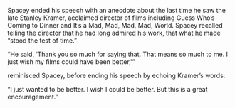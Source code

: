 Spacey ended his speech with an anecdote about the last time he saw the late Stanley Kramer, 
acclaimed director of films including Guess Who’s Coming to Dinner and It’s a Mad, Mad, Mad, Mad, World. 
Spacey recalled telling the director that he had long admired his work, that what he made “stood the test of time.”

“He said, ‘Thank you so much for saying that. 
That means so much to me. 
I just wish my films could have been better,'” 

reminisced Spacey, before ending his speech by echoing Kramer’s words:

“I just wanted to be better. I wish I could be better. But this is a great encouragement.”
